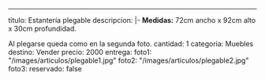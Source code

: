 ---
titulo: Estantería plegable
descripcion: |-
  **Medidas:** 72cm ancho x 92cm alto x 30cm profundidad.

  Al plegarse queda como en la segunda foto.
cantidad: 1
categoria: Muebles
destino: Vender
precio: 2000
entrega: 
foto1: "/images/articulos/plegable1.jpg"
foto2: "/images/articulos/plegable2.jpg"
foto3: 
reservado: false
